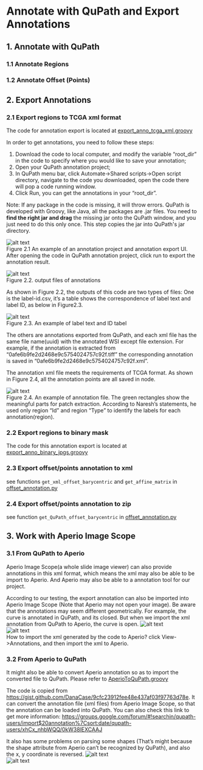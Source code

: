 # Annotate with QuPath and Export Annotations
## 1. Annotate with QuPath
### 1.1 Annotate Regions

### 1.2 Annotate Offset (Points)
 
## 2. Export Annotations
### 2.1 Export regions to TCGA xml format
The code for annotation export is located at [export_anno_tcga_xml.groovy](../../../wsitools/wsi_annotation/QuPath_scripts/export_anno_tcga_xml.groovy)

In order to get annotations, you need to follow these steps:
1. Download the code to local computer, and modify the variable “root_dir” in the code to specify where you would like to save your annotation;
2. Open your QuPath annotation project;
3. In QuPath menu bar, click Automate->Shared scripts->Open script directory, navigate to the code you downloaded, open the code there will pop a code running window.
4. Click Run, you can get the annotations in your “root_dir”.

Note: If any package in the code is missing, it will throw errors. QuPath is developed with Groovy, like Java, all the packages are .jar files. You need to **find the right jar and drag** the missing jar onto the QuPath window, and you just need to do this only once. This step copies the jar into QuPath's jar directory. 

![alt text](./readme_imgs/fig2.1.png)  
Figure 2.1 An example of an annotation project and annotation export UI. After opening the code in QuPath annotation project, click run to export the annotation result.

![alt text](./readme_imgs/fig2.2.png)  
Figure 2.2. output files of annotations

As shown in Figure 2.2, the outputs of this code are two types of files: One is the label-id.csv, it’s a table shows the correspondence of label text and label ID, as below in Figure2.3.

![alt text](./readme_imgs/fig2.3.png)  
Figure 2.3.  An example of label text and ID tabel

The others are annotations exported from QuPath, and each xml file has the same file name(uuid) with the annotated WSI except file extension. For example, if the annotation is extracted from “0afe6b9fe2d2468e9c5754024757c92f.tiff” the corresponding annotation is saved in “0afe6b9fe2d2468e9c5754024757c92f.xml”.

The annotation xml file meets the requirements of TCGA format. As shown in Figure 2.4, all the annotation points are all saved in <vertices> node.

![alt text](./readme_imgs/fig2.4.png)  
Figure 2.4.  An example of annotation file. The green rectangles show the meaningful parts for patch extraction. According to Naresh’s statements, he used only region “Id” and region “Type”  to identify the labels for each annotation(region).

### 2.2  Export regions to binary mask
The code for this annotation export is located at [export_anno_binary_jpgs.groovy](../../../wsitools/wsi_annotation/QuPath_scripts/export_anno_binary_jpgs.groovy)


### 2.3 Export offset/points annotation to xml 
see functions ```get_xml_offset_barycentric``` and ```get_affine_matrix``` in [offset_annotation.py](../../../wsitools/wsi_annotation/offset_annotation.py)


### 2.4 Export offset/points annotation to zip
see function ```get_QuPath_offset_barycentric``` in [offset_annotation.py](../../../wsitools/wsi_annotation/offset_annotation.py)

## 3. Work with Aperio Image Scope
### 3.1 From QuPath to Aperio
Aperio Image Scope(a whole slide image viewer) can also provide annotations in this xml format, which means the xml may also be able to be import to Aperio. And Aperio may also be able to a annotation tool for our project.

According to our testing, the export annotation can also be imported into Aperio Image Scope (Note that Aperio may not open your image). Be aware that the annotations may seem different geometrically. For example, the curve is annotated in QuPath, and its closed. But when we import the xml annotation from QuPath to Aperio, the curve is open.
![alt text](./readme_imgs/fig3.1.png)  
![alt text](./readme_imgs/fig3.2.png)  
How to import the xml generated by the code to Aperio?
click View->Annotations, and then import the xml to Aperio.

### 3.2 From Aperio to QuPath
It might also be able to convert Aperio annotation so as to import the converted file to QuPath. Please refer to [AperioToQuPath.groovy](../../../wsitools/wsi_annotation/QuPath_scripts/AperioToQuPath.groovy)

The code is copied from https://gist.github.com/DanaCase/9cfc23912fee48e437af03f97763d78e. It can convert the annotation file (xml files) from Aperio Image Scope, so that the annotation can be loaded into QuPath. You can also check this link to get more information: https://groups.google.com/forum/#!searchin/qupath-users/import$20annotation%7Csort:date/qupath-users/xhCx_nhbWQQ/0kW38lEXCAAJ

It also has some problems on parsing some shapes (That’s might because the shape attribute from Aperio can’t be recognized by QuPath), and also the x, y coordinate is reversed.
![alt text](./readme_imgs/fig3.3.png)  
![alt text](./readme_imgs/fig3.4.png) 

